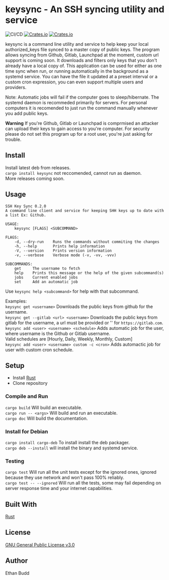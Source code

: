 # keysync - An SSH syncing utility and service

![CI/CD](https://github.com/budde25/ssh-key-sync/workflows/CI/CD/badge.svg)
[![Crates.io](https://img.shields.io/crates/v/keysync)](https://crates.io/crates/keysync)
[![Crates.io](https://img.shields.io/crates/d/keysync)](https://crates.io/crates/keysync)

keysync is a command line utility and service to help keep your local authorized_keys file synced to a master copy of public keys. The program allows syncing from Github, Gitlab, Launchpad at the moment, custom url support is coming soon. It downloads and filters only keys that you don't already have a local copy of. This application can be used for either as one time sync when run, or running automatically in the background as a systemd service. You can have the file it updated at a preset interval or a custom cron expression, you can even support multiple users and providers.  

Note: Automatic jobs will fail if the computer goes to sleep/hibernate. The systemd daemon is recommeded primarily for servers. For personal computers it is recomended to just run the command manually whenever you add public keys.

**Warning** If you're Github, Gitlab or Launchpad is comprmised an attacker can upload their keys to gain access to you're computer. For security please do not set this program up for a root user, you're just asking for trouble.

## Install

Install latest deb from releases.  
`cargo install keysync` not reccomended, cannot run as daemon.  
More releases coming soon.  

## Usage

```lang-none
SSH Key Sync 0.2.0
A command line client and service for keeping SHH keys up to date with a list Ex: Github.

USAGE:
    keysync [FLAGS] <SUBCOMMAND>

FLAGS:
    -d, --dry-run    Runs the commands without commiting the changes
    -h, --help       Prints help information
    -V, --version    Prints version information
    -v, --verbose    Verbose mode (-v, -vv, -vvv)

SUBCOMMANDS:
    get     The username to fetch
    help    Prints this message or the help of the given subcommand(s)
    jobs    Current enabled jobs
    set     Add an automatic job
```

Use `keysync help <subcommand>` for help with that subcommand.
  
Examples:  
`keysync get <username>` Downloads the public keys from github for the username.  
`keysync get --gitlab <url> <username>` Downloads the public keys from gitlab for the username, a url must be provided or '' for `https://gitlab.com`.  
`keysync add <user> <username> <schedule>` Adds automatic job for the user, where username is the Github or Gitlab username.  
Valid schedules are [Hourly, Daily, Weekly, Monthly, Custom]  
`keysync add <user> <username> custom -c <cron>` Adds automactic job for user with custom cron schedule.  

## Setup

* Install [Rust](https://www.rust-lang.org/tools/install)  
* Clone repository

### Compile and Run

`cargo build` Will build an executable.  
`cargo run -- <args>` Will build and run an executable.  
`cargo doc` Will build the documentation.  

### Install for Debian

`cargo install cargo-deb` To install install the deb packager.  
`cargo deb --install` will install the binary and systemd service.  

### Testing

`cargo test` Will run all the unit tests except for the ignored ones, ignored because they use network and won't pass 100% reliably.  
`cargo test -- --ignored` Will run all the tests, some may fail depending on server response time and your internet capabilities.  

## Built With

[Rust](https://www.rust-lang.org/)

## License

[GNU General Public License v3.0](https://github.com/budde25/ssh-key-sync/blob/master/LICENSE)  

## Author

Ethan Budd

